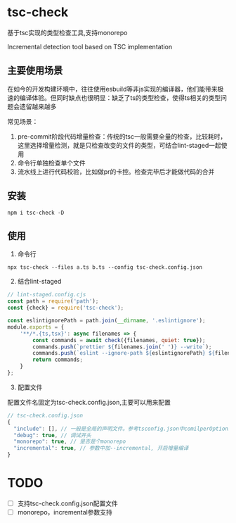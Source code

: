 # tsc-check

基于tsc实现的类型检查工具,支持monorepo

Incremental detection tool based on TSC implementation

## 主要使用场景

在如今的开发构建环境中，往往使用esbuild等非js实现的编译器，他们能带来极速的编译体验。但同时缺点也很明显：缺乏了ts的类型检查，使得ts相关的类型问题会遗留越来越多

常见场景：

1. pre-commit阶段代码增量检查：传统的tsc一般需要全量的检查，比较耗时，这里选择增量检测，就是只检查改变的文件的类型，可结合lint-staged一起使用
2. 命令行单独检查单个文件
3. 流水线上进行代码校验，比如做pr的卡控。检查完毕后才能做代码的合并

## 安装

```shell
npm i tsc-check -D
```

## 使用

1. 命令行

```shell
npx tsc-check --files a.ts b.ts --config tsc-check.config.json

```

2. 结合lint-staged

```js
// lint-staged.config.cjs
const path = require('path');
const {check} = require('tsc-check');

const eslintignorePath = path.join(__dirname, '.eslintignore');
module.exports = {
    '**/*.{ts,tsx}': async filenames => {
        const commands = await check({filenames, quiet: true});
        commands.push(`prettier ${filenames.join(' ')} --write`);
        commands.push(`eslint --ignore-path ${eslintignorePath} ${filenames.join(' ')} --fix --quiet --cache`);
        return commands;
    }
};

```

3. 配置文件

配置文件名固定为tsc-check.config.json,主要可以用来配置
```js
// tsc-check.config.json
{
  "include": [], // 一般是全局的声明文件。参考tsconfig.json中comilperOptions.include字段
  "debug": true, // 调试开头
  "monorepo": true, // 是否是个monorepo
  "incremental": true, // 参数中加--incremental, 开启增量编译
}
```

# TODO
- [ ] 支持tsc-check.config.json配置文件
- [ ] monorepo，incremental参数支持